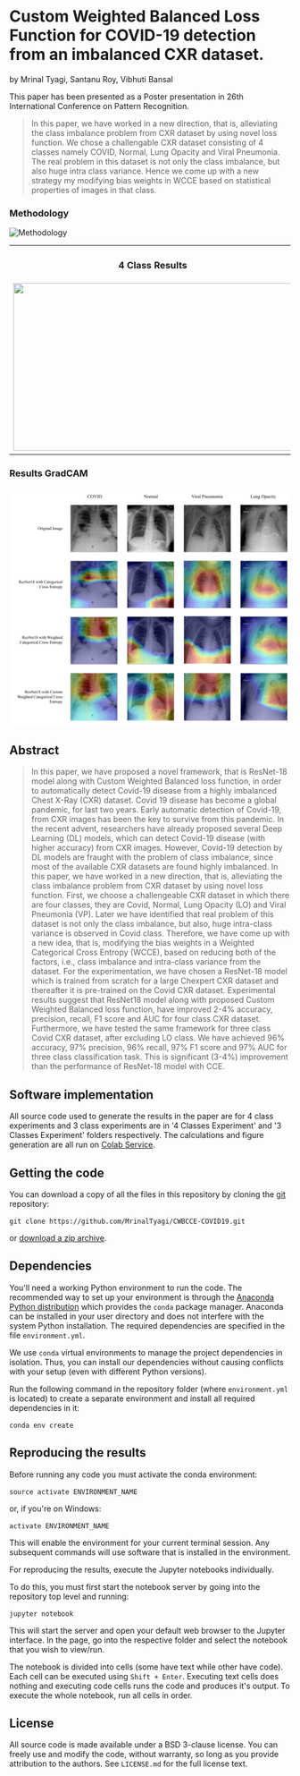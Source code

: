 # Custom Weighted Balanced Loss Function for COVID-19 detection from an imbalanced CXR dataset.

by
Mrinal Tyagi,
Santanu Roy,
Vibhuti Bansal


This paper has been presented as a Poster presentation in 26th International Conference on Pattern Recognition. 

> In this paper, we have worked in a new direction, that is, alleviating the class imbalance problem from CXR dataset by using novel loss function. 
> We chose a challengable CXR dataset consisting of 4 classes namely COVID, Normal, Lung Opacity and Viral Pneumonia. 
> The real problem in this dataset is not only the class imbalance, but also huge intra class variance. Hence we come up with a new strategy my modifying bias weights in WCCE based on statistical properties of images in that class. 

### Methodology
![Methodology](https://user-images.githubusercontent.com/21031150/194772944-a0816d47-ff16-4f9f-92be-68a861fd1f5a.PNG)

<table border="0">
 <tr>
    <td align="center"><h3>4 Class Results</h3></td>
    <td align="center"><h3>3 Class Results</h3></td>
 </tr>
 <tr>
    <td><img src="https://user-images.githubusercontent.com/21031150/194773039-0c9bb1ae-7013-4cc2-838c-a48c8f5e2be8.PNG" width="500" height="300"></td>
    <td><img src="https://user-images.githubusercontent.com/21031150/194773047-396cbac5-fd6a-4caf-a230-8d5a5761bf7d.PNG" width="500" height="300"></td>
 </tr>
</table>

### Results GradCAM
![Paper GradCAM Representation](https://github.com/MrinalTyagi/CWBCCE-COVID19/blob/main/4%20class%20gradcam.png)

## Abstract

> In this paper, we have proposed a novel framework, that is ResNet-18 model along with Custom Weighted Balanced loss function, in order to automatically detect Covid-19 disease from a highly imbalanced Chest X-Ray (CXR) dataset. Covid 19 disease has become a global pandemic, for last two years. Early automatic detection of Covid-19, from CXR images has been the key to survive from this pandemic. In the recent advent, researchers have already proposed several Deep Learning (DL) models, which can detect Covid-19 disease (with higher accuracy) from CXR images. However, Covid-19 detection by DL models are fraught with the problem of class imbalance, since most of the available CXR datasets are found highly imbalanced. In this paper, we have worked in a new direction, that is, alleviating the class imbalance problem from CXR dataset by using novel loss function. First, we choose a challengeable CXR dataset in which there are four classes, they are Covid, Normal, Lung Opacity (LO) and Viral Pneumonia (VP). Later we have identified that real problem of this dataset is not only the class imbalance, but also, huge intra-class variance is observed in Covid class. Therefore, we have come up with a new idea, that is, modifying the bias weights in a Weighted Categorical Cross Entropy (WCCE), based on reducing both of the factors, i.e., class imbalance and intra-class variance from the dataset. For the experimentation, we have chosen a ResNet-18 model which is trained from scratch for a large Chexpert CXR dataset and thereafter it is pre-trained on the Covid CXR dataset. Experimental results suggest that ResNet18 model along with proposed Custom Weighted Balanced loss function, have improved 2-4% accuracy, precision, recall, F1 score and AUC for four class CXR dataset. Furthermore, we have tested the same framework for three class Covid CXR dataset, after excluding LO class. We have achieved 96% accuracy, 97% precision, 96% recall, 97% F1 score and 97% AUC for three class classification task. This is significant (3-4%) improvement than the performance of ResNet-18 model with CCE.


## Software implementation

All source code used to generate the results in the paper are for 4 class experiments and 3 class experiments are in '4 Classes Experiment' and '3 Classes Experiment' folders respectively.
The calculations and figure generation are all run on
[Colab Service](https://colab.research.google.com/notebooks/intro.ipynb).


## Getting the code

You can download a copy of all the files in this repository by cloning the
[git](https://github.com/MrinalTyagi/CWBCCE-COVID19) repository:

    git clone https://github.com/MrinalTyagi/CWBCCE-COVID19.git

or [download a zip archive](https://github.com/MrinalTyagi/CWBCCE-COVID19/archive/refs/heads/main.zip).


## Dependencies

You'll need a working Python environment to run the code.
The recommended way to set up your environment is through the
[Anaconda Python distribution](https://www.anaconda.com/download/) which
provides the `conda` package manager.
Anaconda can be installed in your user directory and does not interfere with
the system Python installation.
The required dependencies are specified in the file `environment.yml`.

We use `conda` virtual environments to manage the project dependencies in
isolation.
Thus, you can install our dependencies without causing conflicts with your
setup (even with different Python versions).

Run the following command in the repository folder (where `environment.yml`
is located) to create a separate environment and install all required
dependencies in it:

    conda env create


## Reproducing the results

Before running any code you must activate the conda environment:

    source activate ENVIRONMENT_NAME

or, if you're on Windows:

    activate ENVIRONMENT_NAME

This will enable the environment for your current terminal session.
Any subsequent commands will use software that is installed in the environment.

For reproducing the results, execute the Jupyter notebooks individually.

To do this, you must first start the notebook server by going into the
repository top level and running:

    jupyter notebook

This will start the server and open your default web browser to the Jupyter
interface. In the page, go into the respective folder and select the
notebook that you wish to view/run.

The notebook is divided into cells (some have text while other have code).
Each cell can be executed using `Shift + Enter`.
Executing text cells does nothing and executing code cells runs the code
and produces it's output.
To execute the whole notebook, run all cells in order.


## License

All source code is made available under a BSD 3-clause license. You can freely
use and modify the code, without warranty, so long as you provide attribution
to the authors. See `LICENSE.md` for the full license text.
